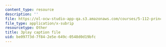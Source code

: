 ```yaml
---
content_type: resource
description: ''
file: https://ol-ocw-studio-app-qa.s3.amazonaws.com/courses/5-112-principles-of-chemical-science-fall-2005/be09773d7f842e5e649c0548d0d19bfc_JrL2jlkoRUY.srt
file_type: application/x-subrip
resourcetype: Other
title: 3play caption file
uid: be09773d-7f84-2e5e-649c-0548d0d19bfc
---
```

